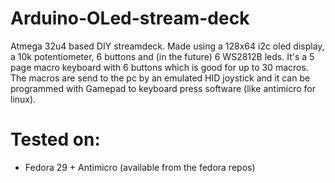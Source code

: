# Arduino-OLed-stream-deck

Atmega 32u4 based DIY streamdeck. Made using a 128x64 i2c oled display, a 10k potentiometer, 6 buttons and (in the future) 6 WS2812B leds.
It's a 5 page macro keyboard with 6 buttons which is good for up to 30 macros. The macros are send to the pc by an emulated HID joystick and it can be programmed with Gamepad to keyboard press software (like antimicro for linux).

# Tested on:

- Fedora 29 + Antimicro (available from the fedora repos)
